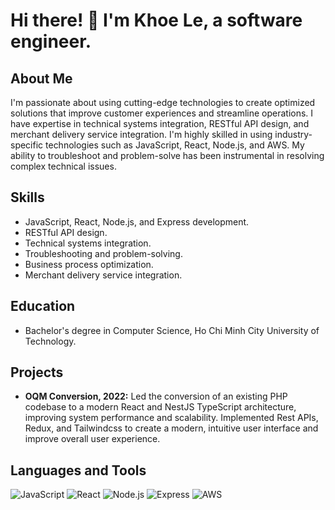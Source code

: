 

<!--
**KhoeLe/KhoeLe** is a ✨ _special_ ✨ repository because its `README.md` (this file) appears on your GitHub profile.


Here are some ideas to get you started:

- 🔭 I’m currently working on ...
- 🌱 I’m currently learning ...
- 👯 I’m looking to collaborate on ...
- 🤔 I’m looking for help with ...
- 💬 Ask me about ...
- 📫 How to reach me: ...
- 😄 Pronouns: ...
- ⚡ Fun fact: ...
-->

# Hi there! 👋 I'm Khoe Le, a software engineer.
## About Me
I'm passionate about using cutting-edge technologies to create optimized solutions that improve customer experiences and streamline operations. I have expertise in technical systems integration, RESTful API design, and merchant delivery service integration. I'm highly skilled in using industry-specific technologies such as JavaScript, React, Node.js, and AWS. My ability to troubleshoot and problem-solve has been instrumental in resolving complex technical issues.

## Skills
- JavaScript, React, Node.js, and Express development.
- RESTful API design.
- Technical systems integration.
- Troubleshooting and problem-solving.
- Business process optimization.
- Merchant delivery service integration.

## Education
- Bachelor's degree in Computer Science, Ho Chi Minh City University of Technology.

## Projects
- **OQM Conversion, 2022:** Led the conversion of an existing PHP codebase to a modern React and NestJS TypeScript architecture, improving system performance and scalability. Implemented Rest APIs, Redux, and Tailwindcss to create a modern, intuitive user interface and improve overall user experience.  

## Languages and Tools
![JavaScript](https://img.shields.io/badge/-JavaScript-000000?style=flat&logo=javascript)
![React](https://img.shields.io/badge/-React-000000?style=flat&logo=react)
![Node.js](https://img.shields.io/badge/-Node.js-000000?style=flat&logo=node.js)
![Express](https://img.shields.io/badge/-Express-000000?style=flat&logo=express)
![AWS](https://img.shields.io/badge/-AWS-000000?style=flat&logo=amazon-aws)
